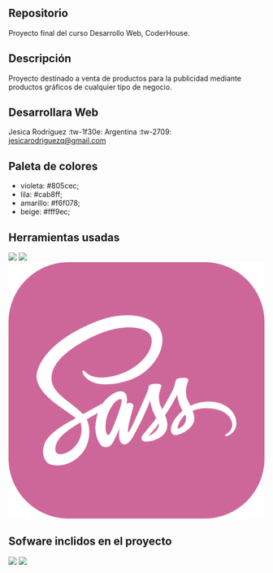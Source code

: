 ## Repositorio
Proyecto final del curso Desarrollo Web, CoderHouse.

## Descripción
Proyecto destinado a venta de productos para la publicidad mediante productos gráficos de cualquier tipo de negocio.

## Desarrollara Web
Jesica Rodríguez
:tw-1f30e: Argentina
:tw-2709: jesicarodriguezq@gmail.com

## Paleta de colores
- violeta: #805cec;
- lila: #cab8ff;
- amarillo: #f6f078;
- beige: #fff9ec;

## Herramientas usadas

[![](https://www.w3.org/html/logo/downloads/HTML5_Logo_256.png)](https://www.w3.org/html/logo/downloads/HTML5_Logo_256.png)
[![](https://www.vectorlogo.zone/logos/w3_css/w3_css-official.svg)](https://www.vectorlogo.zone/logos/w3_css/w3_css-official.svg)
[![](https://raw.githubusercontent.com/tandpfun/skill-icons/main/icons/Sass.svg)](https://raw.githubusercontent.com/tandpfun/skill-icons/main/icons/Sass.svg)

## Sofware inclidos en el proyecto

[![](https://cdn.iconscout.com/icon/free/png-256/adobe-illustrator-cc-1855027-1571408.png)](https://cdn.iconscout.com/icon/free/png-256/adobe-illustrator-cc-1855027-1571408.png)
[![](https://cdn.iconscout.com/icon/free/png-256/figma-2296071-1912030.png)](https://cdn.iconscout.com/icon/free/png-256/figma-2296071-1912030.png)